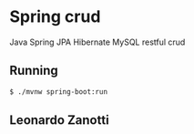 # Spring crud
Java Spring JPA Hibernate MySQL restful crud

## Running
```bash
$ ./mvnw spring-boot:run
```

## Leonardo Zanotti
